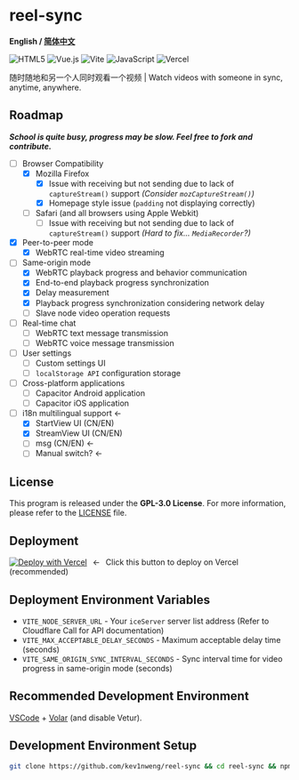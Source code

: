 # reel-sync

**English / [简体中文](README.md)**

![HTML5](https://img.shields.io/badge/html5-%23E34F26.svg?style=for-the-badge&logo=html5&logoColor=white)
![Vue.js](https://img.shields.io/badge/vuejs-%2335495e.svg?style=for-the-badge&logo=vuedotjs&logoColor=%234FC08D)
![Vite](https://img.shields.io/badge/vite-%23646CFF.svg?style=for-the-badge&logo=vite&logoColor=white)
![JavaScript](https://img.shields.io/badge/javascript-%23323330.svg?style=for-the-badge&logo=javascript&logoColor=%23F7DF1E)
![Vercel](https://img.shields.io/badge/vercel-%23000000.svg?style=for-the-badge&logo=vercel&logoColor=white)

随时随地和另一个人同时观看一个视频 | Watch videos with someone in sync, anytime, anywhere. 

## Roadmap

***School is quite busy, progress may be slow. Feel free to fork and contribute.***

- [ ] Browser Compatibility
  - [x] Mozilla Firefox
    - [x] Issue with receiving but not sending due to lack of `captureStream()` support *(Consider `mozCaptureStream()`)*
    - [x] Homepage style issue (`padding` not displaying correctly)
  - [ ] Safari (and all browsers using Apple Webkit)
    - [ ] Issue with receiving but not sending due to lack of `captureStream()` support *(Hard to fix... `MediaRecorder`?)*

- [x] Peer-to-peer mode
  - [x] WebRTC real-time video streaming

- [ ] Same-origin mode
  - [x] WebRTC playback progress and behavior communication
  - [x] End-to-end playback progress synchronization
  - [x] Delay measurement
  - [x] Playback progress synchronization considering network delay
  - [ ] Slave node video operation requests

- [ ] Real-time chat
  - [ ] WebRTC text message transmission
  - [ ] WebRTC voice message transmission

- [ ] User settings
  - [ ] Custom settings UI
  - [ ] `localStorage API` configuration storage

- [ ] Cross-platform applications
  - [ ] Capacitor Android application
  - [ ] Capacitor iOS application

- [ ] i18n multilingual support ←
  - [x] StartView UI (CN/EN)
  - [x] StreamView UI (CN/EN)
  - [ ] msg (CN/EN) ←
  - [ ] Manual switch? ←

## License

This program is released under the **GPL-3.0 License**. For more information, please refer to the [LICENSE](LICENSE) file.

## Deployment

[![Deploy with Vercel](https://vercel.com/button)](https://vercel.com/new/clone?repository-url=https://github.com/kev1nweng/reel-sync&env=VITE_NODE_SERVER_URL&env=VITE_MAX_ACCEPTABLE_DELAY_SECONDS&project-name=reel-sync&repository-name=reel-sync)⠀←⠀Click this button to deploy on Vercel (recommended)

## Deployment Environment Variables

- `VITE_NODE_SERVER_URL` - Your `iceServer` server list address (Refer to Cloudflare Call for API documentation)
- `VITE_MAX_ACCEPTABLE_DELAY_SECONDS` - Maximum acceptable delay time (seconds)
- `VITE_SAME_ORIGIN_SYNC_INTERVAL_SECONDS` - Sync interval time for video progress in same-origin mode (seconds)

## Recommended Development Environment

[VSCode](https://code.visualstudio.com/) + [Volar](https://marketplace.visualstudio.com/items?itemName=Vue.volar) (and disable Vetur).

## Development Environment Setup

```bash
git clone https://github.com/kev1nweng/reel-sync && cd reel-sync && npm i
```
